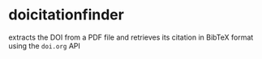 # doicitationfinder
extracts the DOI from a PDF file and retrieves its citation in BibTeX format using the `doi.org` API
